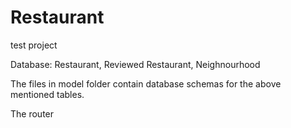 # Restaurant
test project



Database:  Restaurant, Reviewed Restaurant,  Neighnourhood

The files in model folder contain database schemas for the above mentioned tables. 

The router 


